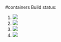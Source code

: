 #containers
Build status:
1. [![](https://github.com/samcbogen/tupperware/workflows/tests-fibonacci/badge.svg)](https://github.com/samcbogen/tupperware/actions?query=workflow%3Atests-fibonacci)
1. [![](https://github.com/samcbogen/tupperware/workflows/tests-range/badge.svg)](https://github.com/samcbogen/tupperware/actions?query=workflow%3Atests-range)
1. [![](https://github.com/samcbogen/tupperware/workflows/tests-unicode/badge.svg)](https://github.com/samcbogen/tupperware/actions?query=workflow%3Atests-unicode)
1. [![](https://github.com/samcbogen/tupperware/workflows/tests-Heap/badge.svg)](https://github.com/samcbogen/tupperware/actions?query=workflow%3Atests-Heap)
